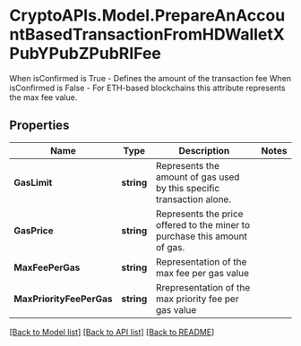 # CryptoAPIs.Model.PrepareAnAccountBasedTransactionFromHDWalletXPubYPubZPubRIFee
When isConfirmed is True - Defines the amount of the transaction fee When isConfirmed is False - For ETH-based blockchains this attribute represents the max fee value.

## Properties

Name | Type | Description | Notes
------------ | ------------- | ------------- | -------------
**GasLimit** | **string** | Represents the amount of gas used by this specific transaction alone. | 
**GasPrice** | **string** | Represents the price offered to the miner to purchase this amount of gas. | 
**MaxFeePerGas** | **string** | Representation of the max fee per gas value | 
**MaxPriorityFeePerGas** | **string** | Rrepresentation of the max priority fee per gas value | 

[[Back to Model list]](../README.md#documentation-for-models) [[Back to API list]](../README.md#documentation-for-api-endpoints) [[Back to README]](../README.md)

